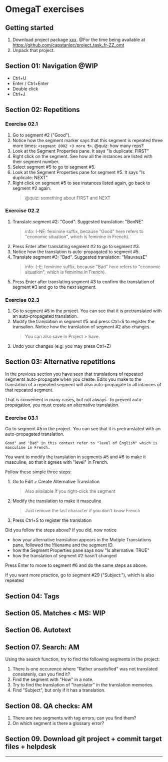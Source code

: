 # OmegaT exercises

## Getting started

1. Download project package [xxx](XXX). @For the time being available at https://github.com/capstanlqc/project_task_fr-ZZ_omt
2. Unpack that project.

## Section 01: Navigation @WIP

- Ctrl+U
- Enter / Ctrl+Enter
- Double click
- Ctrl+J

## Section 02: Repetitions 

### Exercise 02.1

1. Go to segment #2 ("Good"). 
2. Notice how the segment marker says that this segment is repeated three more times: `<segment 0002 +3 more ¶>`. @quiz: how many reps?
3. Look at the Segment Properties pane. It says "Is duplicate: FIRST"
4. Right click on the segment. See how all the instances are listed with their segment number. 
5. Select segment #5 to go to segment #5.
6. Look at the Segment Properties pane for segment #5. It says "Is duplicate: NEXT"
7. Right click on segment #5 to see instances listed again, go back to segment #2 again.
    > @quiz: something about FIRST and NEXT

### Exercise 02.2

1. Translate segment #2: "Good". Suggested translation: "BonNE" 
    > info: (-NE: feminine suffix, because "Good" here refers to "economic situation", which is feminine in French).
2. Press Enter after translating segment #2 to go to segment #3.
3. Notice how the translation is auto-propagated to segment #5.
4. Translate segment #3: "Bad". Suggested translation: "MauvausE"
    > info: (-E: feminine suffix, because "Bad" here refers to "economic situation", which is feminine in French).
5. Press Enter after translating segment #3 to confirm the translation of segment #3 and go to the next segment.

### Exercise 02.3

1. Go to segment #5 in the project. You can see that it is pretranslated with an auto-propagated translation.
2. Modify the translation in segment #5 and press Ctrl+S to register the transalion. Notice how the translation of segment #2 also changes.
    > You can also save in Project > Save.
3. Undo your changes (e.g. you may press Ctrl+Z)

## Section 03: Alternative repetitions

In the previous section you have seen that translations of repeated segments auto-propagate when you create. Edits you make to the translation of a repeated segment will also auto-propagate to all intances of that repeated segment.

That is convenient in many cases, but not always. To prevent auto-propagation, you must create an alternative translation.

### Exercise 03.1

Go to segment #5 in the project. You can see that it is pretranslated with an auto-propagated translation.

    Good" and "Bad" in this context refer to "level of English" which is masculine in French.

You want to modify the translation in segments #5 and #6 to make it masculine, so that it agrees with "level" in French. 

Follow these simple three steps:

1. Go to Edit > Create Alternative Translation
    > Also available if you right-click the segment
2. Modify the translation to make it masculine
    > Just remove the last character if you don't know French
3. Press Ctrl+S to register the translation

Did you follow the steps above? If you did, now notice

* how your alternative translation appears in the Mutiple Translations pane, followed the !filename and the segment ID.
* how the Segment Properties pane says now "Is alternative: TRUE"
* how the translation of segment #2 hasn't changed

Press Enter to move to segment #6 and do the same steps as above.

If you want more practice, go to segment #29 ("Subject:"), which is also repeated

## Section 04: Tags

## Section 05. Matches < MS: WIP
## Section 06. Autotext
## Section 07. Search: AM

Using the search function, try to find the following segments in the project:

1. There is one occurence where "Rather unsatisfied" was not translated consistenly, can you find it?
2. Find the segment with "How" in a note.
3. Try to find the translation of "translator" in the translation memories.
4. Find "Subject", but only if it has a translation.

## Section 08. QA checks: AM

1. There are two segments with tag errors, can you find them?
2. On which segment is there a glossary error?


## Section 09. Download git project + commit target files + helpdesk

---


